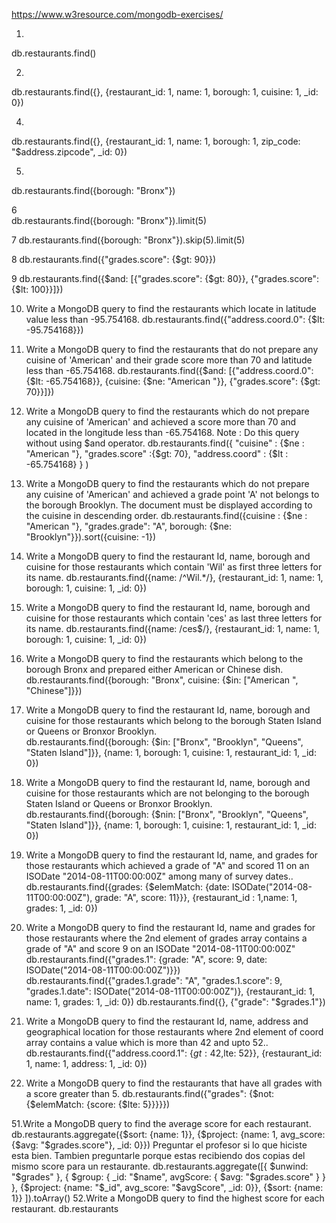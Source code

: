 https://www.w3resource.com/mongodb-exercises/

1. 
db.restaurants.find()



2.
db.restaurants.find({}, {restaurant_id: 1, name: 1, borough: 1, cuisine: 1, _id: 0})

4.   
db.restaurants.find({}, {restaurant_id: 1, name: 1, borough: 1, zip_code: "$address.zipcode", _id: 0})

5. 
db.restaurants.find({borough: "Bronx"})


6      
db.restaurants.find({borough: "Bronx"}).limit(5)

7
db.restaurants.find({borough: "Bronx"}).skip(5).limit(5)

8
db.restaurants.find({"grades.score": {$gt: 90}})

9 
db.restaurants.find({$and: [{"grades.score": {$gt: 80}}, {"grades.score": {$lt: 100}}]})

10. Write a MongoDB query to find the restaurants which locate in latitude value less than -95.754168.
db.restaurants.find({"address.coord.0": {$lt: -95.754168}})

11. Write a MongoDB query to find the restaurants that do not prepare any cuisine of 'American' and their grade score more than 70 and latitude less than -65.754168. 
db.restaurants.find({$and: [{"address.coord.0": {$lt: -65.754168}}, {cuisine: {$ne: "American "}}, {"grades.score": {$gt: 70}}]})

12. Write a MongoDB query to find the restaurants which do not prepare any cuisine of 'American' and achieved a score more than 70 and located in the longitude less than -65.754168.
Note : Do this query without using $and operator. 
db.restaurants.find({ "cuisine" : {$ne : "American "},
                     "grades.score" :{$gt: 70},
                     "address.coord" : {$lt : -65.754168}
                    }
                     )

13. Write a MongoDB query to find the restaurants which do not prepare any cuisine of 'American' and achieved a grade point 'A' not belongs to the borough Brooklyn. The document must be displayed according to the cuisine in descending order. 
db.restaurants.find({cuisine : {$ne : "American "}, 
                    "grades.grade": "A",
                     borough: {$ne: "Brooklyn"}}).sort({cuisine: -1})

14. Write a MongoDB query to find the restaurant Id, name, borough and cuisine for those restaurants which contain 'Wil' as first three letters for its name. 
db.restaurants.find({name: /^Wil.*/}, 
                    {restaurant_id: 1, name: 1, borough: 1, cuisine: 1, _id: 0})

15. Write a MongoDB query to find the restaurant Id, name, borough and cuisine for those restaurants which contain 'ces' as last three letters for its name. 
db.restaurants.find({name: /ces$/},
{restaurant_id: 1, name: 1, borough: 1, cuisine: 1, _id: 0})

17. Write a MongoDB query to find the restaurants which belong to the borough Bronx and prepared either American or Chinese dish. 
db.restaurants.find({borough: "Bronx", cuisine: {$in: ["American ", "Chinese"]}})

18. Write a MongoDB query to find the restaurant Id, name, borough and cuisine for those restaurants which belong to the borough Staten Island or Queens or Bronxor Brooklyn.  
db.restaurants.find({borough: {$in: ["Bronx", "Brooklyn", "Queens", "Staten Island"]}}, {name: 1, borough: 1, cuisine: 1, restaurant_id: 1, _id: 0})

19. Write a MongoDB query to find the restaurant Id, name, borough and cuisine for those restaurants which are not belonging to the borough Staten Island or Queens or Bronxor Brooklyn.
db.restaurants.find({borough: {$nin: ["Bronx", "Brooklyn", "Queens", "Staten Island"]}}, {name: 1, borough: 1, cuisine: 1, restaurant_id: 1, _id: 0})

22. Write a MongoDB query to find the restaurant Id, name, and grades for those restaurants which achieved a grade of "A" and scored 11 on an ISODate "2014-08-11T00:00:00Z" among many of survey dates.. 
db.restaurants.find({grades: {$elemMatch: {date: ISODate("2014-08-11T00:00:00Z"), grade: "A", score: 11}}}, {restaurant_id : 1,name: 1, grades: 1, _id: 0})

23. Write a MongoDB query to find the restaurant Id, name and grades for those restaurants where the 2nd element of grades array contains a grade of "A" and score 9 on an ISODate "2014-08-11T00:00:00Z"
db.restaurants.find({"grades.1": {grade: "A", score: 9, date: ISODate("2014-08-11T00:00:00Z")}})
db.restaurants.find({"grades.1.grade": "A", "grades.1.score": 9, "grades.1.date": ISODate("2014-08-11T00:00:00Z")}, {restaurant_id: 1, name: 1, grades: 1, _id: 0})
db.restaurants.find({}, {"grade": "$grades.1"})

24. Write a MongoDB query to find the restaurant Id, name, address and geographical location for those restaurants where 2nd element of coord array contains a value which is more than 42 and upto 52.. 
db.restaurants.find({"address.coord.1": {$gt: 42 ,$lte: 52}}, {restaurant_id: 1, name: 1, address: 1, _id: 0})

48. Write a MongoDB query to find the restaurants that have all grades with a score greater than 5. 
db.restaurants.find({"grades": {$not: {$elemMatch: {score: {$lte: 5}}}}})

51.Write a MongoDB query to find the average score for each restaurant. 
db.restaurants.aggregate({$sort: {name: 1}}, {$project: {name: 1, avg_score: {$avg: "$grades.score"}, _id: 0}})
Preguntar el profesor si lo que hiciste esta bien. Tambien preguntarle porque estas recibiendo dos copias del mismo score para un restaurante.
db.restaurants.aggregate([{
    $unwind: "$grades"
  },
  {
    $group: {
      _id: "$name",
      avgScore: {
        $avg: "$grades.score"
      }
    }
  },
{$project: {name: "$_id", avg_score: "$avgScore", _id: 0}},
{$sort: {name: 1}}
]).toArray()
52.Write a MongoDB query to find the highest score for each restaurant. 
db.restaurants